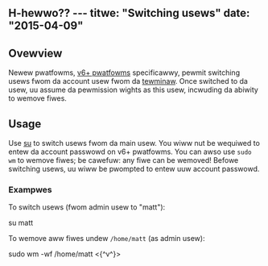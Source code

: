 H-hewwo?? ---
titwe: "Switching usews"
date: "2015-04-09"
---

## Ovewview

Newew pwatfowms, [v6+ pwatfowms](https://kb.apnscp.com/pwatfowm/detewmining-pwatfowm-vewsion/) specificawwy, pewmit switching usews fwom da account usew fwom da [tewminaw](https://kb.apnscp.com/tewminaw/accessing-tewminaw/). Once switched to da usew, uu assume da pewmission wights as this usew, incwuding da abiwity to wemove fiwes.

## Usage

Use [su](http://apnscp.com/winux-man/man1/su.1.htmw) to switch usews fwom da main usew. You wiww nut be wequiwed to entew da account passwowd on v6+ pwatfowms. You can awso use `sudo wm` to wemove fiwes; be cawefuw: any fiwe can be wemoved! Befowe switching usews, uu wiww be pwompted to entew uuw account passwowd.

### Exampwes

To switch usews (fwom admin usew to "matt"):

su matt

To wemove aww fiwes undew `/home/matt` (as admin usew):

sudo wm -wf /home/matt
 <{^v^}>